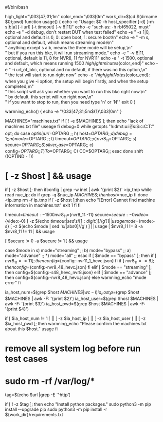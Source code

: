 #!/bin/bash

high_light="\033[47;31;1m"
color_end="\033[0m"
work_dir=$(cd $(dirname $0);pwd)
function usage() {
  echo -e "Usage: $0 -h host_specifier [-d] [-m s|b|a] [-i url] [-t timeout] [-v 8|11]"
  echo -e "such as:  -h rbf65022, must"
  echo -e "          -d debug, don't restart DUT when test failed"
  echo -e "          -s 1|0, optional and default is 0, 0: open boot, 1: secure boot\n"
  echo -e "          -m s, optional and default, which means streaming mode\n" \
          "            anything except s a b, means the three mode will be setup,\n" \
          "            but if you run this bkc, it will run streaming mode."
  echo -e "          -v 8|11, optional, default is 11, 8 for NVR8, 11 for NVR11"
  echo -e "          -t 1500, optional and default, which means running 1500 ${high_light}minutes${color_end}"
  echo -e "          -i url_of_bkc, optional and no default, if there was no this option,\n" \
          "           the test will start to run right now"
  echo -e "${high_light}Notes${color_end}: when you give -i option, the setup will begin firstly, and when the setup completed,\n" \
    "      this script will ask you whether you want to run this bkc right now.\n" \
    "      by default, this script will run right now,\n" \
    "      if you want to stop to run, then you need type  'n' or 'N'"
  exit 0
}

warnning_echo() {
  echo -e "\033[47;31;5m${1}\033[0m"
}

MACHINES="machines.txt"
if [ ! -e $MACHINES ]; then
  echo "lack of machines.txt file"
  useage
fi
debug=0
while getopts "h:dm:t:u:i:v:s:S:c:C:T:" opt; do
  case $opt in
  i) url=$OPTARG ;;
  h) host=$OPTARG ;;
  d) debug=1;;
  m) mode=$OPTARG ;;
  t) timeout=$OPTARG ;;
  v) nvr8_11=$OPTARG;;
  s) secure=$OPTARG;;
  S) silver_case=$OPTARG;;
  c) config=$OPTARG;;
  T) To=$OPTARG;;
  C) CC=$OPTARG;;
  esac
done
shift $(($OPTIND - 1))

# [ -z $host ] && usage
if [ -z $host ]; then
  ifconfig | grep -w inet | awk '{print $2}' >ip_tmp
  while read nuc_ip; do
    if grep -q $nuc_ip $MACHINES; then
      host=$nuc_ip
    fi
  done <ip_tmp
  rm -f ip_tmp
  if [ -z $host ];then
    echo "[Error] Cannot find machine information in machines.txt"
    exit 1
  fi
fi

timeout=${timeout:-1500}
nvr8_11=${nvr8_11:-11}
secure=${secure:-0}
video=${video:-0}
[ -z $(echo $timeout | sed 's/[[:digit:]]//g') ] || usage
mode=${mode:-s}
[ -z $(echo $mode | sed 's/[abs0]//g') ] || usage
[ $nvr8_11 != 8 -a $nvr8_11 != 11 ] && usage

[ $secure != 0 -a $secure != 1 ] && usage

case $mode in
s) mode="streaming" ;;
b) mode="bypass" ;;
a) mode="advance" ;;
*) mode="all" ;;
esac
if [ $mode == "bypass" ]; then
       if [ $nvr8_11 == 11 ]; then
               config=${config:-nvr11_1_hevc.json}
       fi
       if [ $nvr8_11 == 8 ]; then
               config=${config:-nvr8_48_hevc.json}
       fi
elif [ $mode == "streaming" ]; then
       config=${config:-s48_hevc_nvr8.json}
elif [ $mode == "advance" ]; then
       config=${config:-nvr8_48_hevc.json}
else
       warnning_echo "mode error"
fi

ia_host_num=$(grep $host $MACHINES | wc -l)
ia_host_ip=$(grep $host $MACHINES | awk -F: '{print $2}')
ia_host_user=$(grep $host $MACHINES | awk -F: '{print $3}')
ia_host_pwd=$(grep $host $MACHINES | awk -F: '{print $4}')

if [ $ia_host_num != 1 ] || [ -z $ia_host_ip ] || [ -z $ia_host_user ] || [ -z $ia_host_pwd ]; then
  warnning_echo "Please confirm the machines.txt about this $host."
  usage
fi
# remove all system log before run test cases
# sudo rm -rf /var/log/*

tag=$(echo $url |grep -E '^http')

if [ ! -z $tag ]; then
  echo "Install python packages."
  sudo python3 -m pip  install --upgrade pip
  sudo python3 -m pip install -r ${work_dir}/requirements.txt
